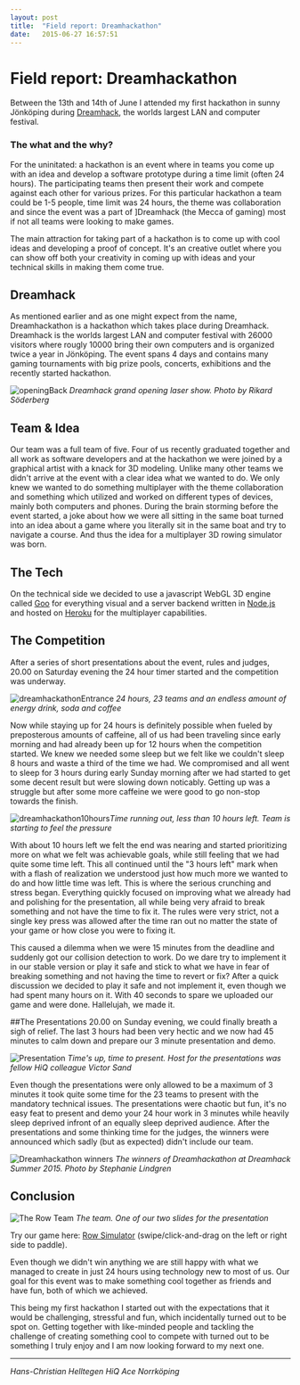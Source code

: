 ```yaml
---
layout: post
title:  "Field report: Dreamhackathon"
date:   2015-06-27 16:57:51
---
```


# Field report: Dreamhackathon

Between the 13th and 14th of June I attended my first hackathon in sunny Jönköping during [Dreamhack], the worlds largest LAN and computer festival.

### The what and the why?
For the uninitated: a hackathon is an event where in teams you come up with an idea and develop a software prototype during a time limit (often 24 hours). The participating teams then present their work and compete against each other for various prizes. For this particular hackathon a team could be 1-5 people, time limit was 24 hours, the theme was collaboration and since the event was a part of ]Dreamhack (the Mecca of gaming) most if not all teams were looking to make games. 

The main attraction for taking part of a hackathon is to come up with cool ideas and developing a proof of concept. It's an creative outlet where you can show off both your creativity in coming up with ideas and your technical skills in making them come true.

## Dreamhack
As mentioned earlier and as one might expect from the name, Dreamhackathon is a hackathon which takes place during Dreamhack. Dreamhack is the worlds largest LAN and computer festival with 26000 visitors where rougly 10000 bring their own computers and is organized twice a year in Jönköping. The event spans 4 days and contains many gaming tournaments with big prize pools, concerts, exhibitions and the recently started hackathon.

![openingBack](https://dl.dropboxusercontent.com/u/3879201/Dreamhack/opening_back.jpg) *Dreamhack grand opening laser show. Photo by Rikard Söderberg*

## Team & Idea
Our team was a full team of five. Four of us recently graduated together and all work as software developers and at the hackathon we were joined by a graphical artist with a knack for 3D modeling. Unlike many other teams we didn't arrive at the event with a clear idea what we wanted to do. We only knew we wanted to do something multiplayer with the theme collaboration and something which utilized and worked on different types of devices, mainly both computers and phones. During the brain storming before the event started, a joke about how we were all sitting in the same boat turned into an idea about a game where you literally sit in the same boat and try to navigate a course. And thus the idea for a multiplayer 3D rowing simulator was born.

## The Tech
On the technical side we decided to use a javascript WebGL 3D engine called [Goo] for everything visual and a server backend written in [Node.js] and hosted on [Heroku] for the multiplayer capabilities.

## The Competition
After a series of short presentations about the event, rules and judges, 20.00 on Saturday evening the 24 hour timer started and the competition was underway.

![dreamhackathonEntrance](https://dl.dropboxusercontent.com/u/3879201/Dreamhack/IMG_0066.JPG) *24 hours, 23 teams and an endless amount of energy drink, soda and coffee*

Now while staying up for 24 hours is definitely possible when fueled by preposterous amounts of caffeine, all of us had been traveling since early morning and had already been up for 12 hours when the competition started. We knew we needed some sleep but we felt like we couldn't sleep 8 hours and waste a third of the time we had. We compromised and all went to sleep for 3 hours during early Sunday morning after we had started to get some decent result but were slowing down noticably. Getting up was a struggle but after some more caffeine we were good to go non-stop towards the finish. 

![dreamhackathon10hours](https://dl.dropboxusercontent.com/u/3879201/Dreamhack/IMG_0068.JPG)*Time running out, less than 10 hours left. Team is starting to feel the pressure*

With about 10 hours left we felt the end was nearing and started prioritizing more on what we felt was achievable goals, while still feeling that we had quite some time left. This all continued until the "3 hours left" mark when with a flash of realization we understood just how much more we wanted to do and how little time was left. This is where the serious crunching and stress began. Everything quickly focused on improving what we already had and polishing for the presentation, all while being very afraid to break something and not have the time to fix it. The rules were very strict, not a single key press was allowed after the time ran out no matter the state of your game or how close you were to fixing it. 

This caused a dilemma when we were 15 minutes from the deadline and suddenly got our collision detection to work. Do we dare try to implement it in our stable version or play it safe and stick to what we have in fear of breaking something and not having the time to revert or fix? After a quick discussion we decided to play it safe and not implement it, even though we had spent many hours on it. With 40 seconds to spare we uploaded our game and were done. Hallelujah, we made it.

##The Presentations
20.00 on Sunday evening, we could finally breath a sigh of relief. The last 3 hours had been very hectic and we now had 45 minutes to calm down and prepare our 3 minute presentation and demo. 

![Presentation](https://dl.dropboxusercontent.com/u/3879201/Dreamhack/IMG_0078.JPG)
*Time's up, time to present. Host for the presentations was fellow HiQ colleague Victor Sand*

Even though the presentations were only allowed to be a maximum of 3 minutes it took quite some time for the 23 teams to present with the mandatory technical issues. The presentations were chaotic but fun, it's no easy feat to present and demo your 24 hour work in 3 minutes while heavily sleep deprived infront of an equally sleep deprived audience. After the presentations and some thinking time for the judges, the winners were announced which sadly (but as expected) didn't include our team. 

![Dreamhackathon winners](https://dl.dropboxusercontent.com/u/3879201/Dreamhack/winners.jpg)
*The winners of Dreamhackathon at Dreamhack Summer 2015. Photo by Stephanie Lindgren*

## Conclusion
![The Row Team](https://dl.dropboxusercontent.com/u/3879201/Dreamhack/row.jpg)
*The team. One of our two slides for the presentation*

Try our game here: [Row Simulator] (swipe/click-and-drag on the left or right side to paddle).

Even though we didn't win anything we are still happy with what we managed to create in just 24 hours using technology new to most of us. Our goal for this event was to make something cool together as friends and have fun, both of which we achieved. 

This being my first hackathon I started out with the expectations that it would be challenging, stressful and fun, which incidentally turned out to be spot on. Getting together with like-minded people and tackling the challenge of creating something cool to compete with turned out to be something I truly enjoy and I am now looking forward to my next one. 

-------------------------------
*Hans-Christian Helltegen*
*HiQ Ace Norrköping*

[Row Simulator]:http://www.tinyurl.com/rowsimulator
[Goo]:http://goocreate.com/
[Node.js]:https://nodejs.org/
[Heroku]:https://www.heroku.com/
[Dreamhack]:http://dreamhack.se
